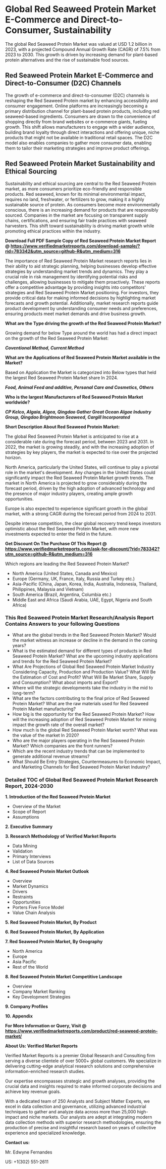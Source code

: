 <h1>Global Red Seaweed Protein Market E-Commerce and Direct-to-Consumer, Sustainability</h1><p class=""><p>The global Red Seaweed Protein Market was valued at USD 1.2 billion in 2023, with a projected Compound Annual Growth Rate (CAGR) of 7.5% from 2023 to 2030. This growth is driven by increasing demand for plant-based protein alternatives and the rise of sustainable food sources.</p><h2>Red Seaweed Protein Market E-Commerce and Direct-to-Consumer (D2C) Channels</h2><p>The growth of e-commerce and direct-to-consumer (D2C) channels is reshaping the Red Seaweed Protein market by enhancing accessibility and consumer engagement. Online platforms are increasingly becoming a primary distribution channel for plant-based protein products, including red seaweed-based ingredients. Consumers are drawn to the convenience of shopping directly from brand websites or e-commerce giants, fueling growth. This shift allows manufacturers to engage with a wider audience, building brand loyalty through direct interactions and offering unique, niche products that might not be available in traditional retail spaces. The D2C model also enables companies to gather more consumer data, enabling them to tailor their marketing strategies and improve product offerings.</p><h2>Red Seaweed Protein Market Sustainability and Ethical Sourcing</h2><p>Sustainability and ethical sourcing are central to the Red Seaweed Protein market, as more consumers prioritize eco-friendly and responsible products. Red seaweed, known for its minimal environmental impact, requires no land, freshwater, or fertilizers to grow, making it a highly sustainable source of protein. As consumers become more environmentally conscious, there is an increasing demand for products that are responsibly sourced. Companies in the market are focusing on transparent supply chains, certifications, and ensuring fair trade practices with seaweed harvesters. This shift toward sustainability is driving market growth while promoting ethical practices within the industry.</p></p><p class=""><strong>Download Full PDF Sample Copy of Red Seaweed Protein Market Report @ <a href="https://www.verifiedmarketreports.com/download-sample/?rid=783342&utm_source=github-R&utm_medium=316" target="_blank">https://www.verifiedmarketreports.com/download-sample/?rid=783342&utm_source=github-R&utm_medium=316</a></strong></p><p>The importance of&nbsp;Red Seaweed Protein Market research reports lies in their ability to aid strategic planning, helping businesses develop effective strategies by understanding market trends and dynamics. They play a crucial role in risk management by identifying potential risks and challenges, allowing businesses to mitigate them proactively. These reports offer a competitive advantage by providing insights into competitors' strategies and Red Seaweed Protein Market positioning. For investors, they provide critical data for making informed decisions by highlighting market forecasts and growth potential. Additionally, market research reports guide product development by understanding consumer needs and preferences, ensuring products meet market demands and drive business growth.</p><p><strong>What are the&nbsp;Type driving the growth of the Red Seaweed Protein Market?</strong></p><p id="" class="">Growing demand for below Type around the world has had a direct impact on the growth of the Red Seaweed Protein Market:</p><p class=""><em><strong>Coventional Method, Current Method</strong></em></p><p class=""><strong>What are the&nbsp;Applications&nbsp;of Red Seaweed Protein Market available in the Market?</strong></p><p id="" class="">Based on Application the Market is categorized into Below types that held the largest Red Seaweed Protein Market share In 2024.</p><p class=""><em><strong>Food, Animal Feed and additive, Personal Care and Cosmetics, Others</strong></em></p><p class=""><strong>Who is the largest Manufacturers of Red Seaweed Protein Market worldwide?</strong></p><p><em><strong>CP Kelco, Algaia, Algea, Qingdao Gather Great Ocean Algae Industry Group, Qingdao Brightmoon Seaweed, Cargill Incorporated</strong></em></p><p id="" class=""><strong>Short Description About Red Seaweed Protein Market:</strong></p><p>The global Red Seaweed Protein Market is anticipated to rise at a considerable rate during the forecast period, between 2023 and 2031. In 2022, the market is growing steadily, and with the increasing adoption of strategies by key players, the market is expected to rise over the projected horizon.</p><p>North America, particularly the United States, will continue to play a pivotal role in the market's development. Any changes in the United States could significantly impact the Red Seaweed Protein Market growth trends. The market in North America is projected to grow considerably during the forecast period, driven by the high adoption of advanced technology and the presence of major industry players, creating ample growth opportunities.</p><p>Europe is also expected to experience significant growth in the global market, with a strong CAGR during the forecast period from 2024 to 2031.</p><p>Despite intense competition, the clear global recovery trend keeps investors optimistic about the Red Seaweed Protein Market, with more new investments expected to enter the field in the future.</p><p id="" class=""><strong>Get Discount On The Purchase Of This Report @ <a href="https://www.verifiedmarketreports.com/ask-for-discount/?rid=783342?utm_source=github-R&utm_medium=316" target="_blank">https://www.verifiedmarketreports.com/ask-for-discount/?rid=783342?utm_source=github-R&utm_medium=316</a></strong></p><p class="">Which regions are leading the Red Seaweed Protein Market?</p><ul><li>North America (United States, Canada and Mexico)</li><li>Europe (Germany, UK, France, Italy, Russia and Turkey etc.)</li><li>Asia-Pacific (China, Japan, Korea, India, Australia, Indonesia, Thailand, Philippines, Malaysia and Vietnam)</li><li>South America (Brazil, Argentina, Columbia etc.)</li><li>Middle East and Africa (Saudi Arabia, UAE, Egypt, Nigeria and South Africa)</li></ul><h3 id="" class="">This Red Seaweed Protein Market Research/Analysis Report Contains Answers to your following Questions</h3><ul><li>What are the global trends in the Red Seaweed Protein Market? Would the market witness an increase or decline in the demand in the coming years?</li><li>What is the estimated demand for different types of products in Red Seaweed Protein Market? What are the upcoming industry applications and trends for the Red Seaweed Protein Market?</li><li>What Are Projections of Global Red Seaweed Protein Market Industry Considering Capacity, Production and Production Value? What Will Be the Estimation of Cost and Profit? What Will Be Market Share, Supply and Consumption? What about imports and Export?</li><li>Where will the strategic developments take the industry in the mid to long-term?</li><li>What are the factors contributing to the final price of Red Seaweed Protein Market? What are the raw materials used for Red Seaweed Protein Market manufacturing?</li><li>How big is the opportunity for the Red Seaweed Protein Market? How will the increasing adoption of Red Seaweed Protein Market for mining impact the growth rate of the overall market?</li><li>How much is the global Red Seaweed Protein Market worth? What was the value of the market In 2020?</li><li>Who are the major players operating in the Red Seaweed Protein Market? Which companies are the front runners?</li><li>Which are the recent industry trends that can be implemented to generate additional revenue streams?</li><li>What Should Be Entry Strategies, Countermeasures to Economic Impact, and Marketing Channels for Red Seaweed Protein Market Industry?</li></ul><h3 id="" class="">Detailed TOC of Global Red Seaweed Protein Market Research Report, 2024-2030</h3><p id="" class=""><strong>1. Introduction of the Red Seaweed Protein Market</strong></p><ul><li>Overview of the Market</li><li>Scope of Report</li><li>Assumptions</li></ul><p id="" class=""><strong>2. Executive Summary</strong></p><p id="" class=""><strong>3. Research Methodology of Verified Market Reports</strong></p><ul><li>Data Mining</li><li>Validation</li><li>Primary Interviews</li><li>List of Data Sources</li></ul><p id="" class=""><strong>4. Red Seaweed Protein Market Outlook</strong></p><ul><li>Overview</li><li>Market Dynamics</li><li>Drivers</li><li>Restraints</li><li>Opportunities</li><li>Porters Five Force Model</li><li>Value Chain Analysis</li></ul><p id="" class=""><strong>5. Red Seaweed Protein Market, By Product</strong></p><p id="" class=""><strong>6. Red Seaweed Protein Market, By Application</strong></p><p id="" class=""><strong>7. Red Seaweed Protein Market, By Geography</strong></p><ul><li>North America</li><li>Europe</li><li>Asia Pacific</li><li>Rest of the World</li></ul><p id="" class=""><strong>8. Red Seaweed Protein Market Competitive Landscape</strong></p><ul><li>Overview</li><li>Company Market Ranking</li><li>Key Development Strategies</li></ul><p id="" class=""><strong>9. Company Profiles</strong></p><p id="" class=""><strong>10. Appendix</strong></p><p id="" class=""><strong>For More Information or Query, Visit @ <a href="https://www.verifiedmarketreports.com/product/red-seaweed-protein-market/" target="_blank">https://www.verifiedmarketreports.com/product/red-seaweed-protein-market/</a></strong></p><p id="" class=""><strong>About Us: Verified Market Reports</strong></p><p id="" class="">Verified Market Reports is a premier Global Research and Consulting firm serving a diverse clientele of over 5000+ global customers. We specialize in delivering cutting-edge analytical research solutions and comprehensive information-enriched research studies.</p><p id="" class="">Our expertise encompasses strategic and growth analyses, providing the crucial data and insights required to make informed corporate decisions and achieve key revenue goals.</p><p id="" class="">With a dedicated team of 250 Analysts and Subject Matter Experts, we excel in data collection and governance, utilizing advanced industrial techniques to gather and analyze data across more than 25,000 high-impact and niche markets. Our analysts are adept at integrating modern data collection methods with superior research methodologies, ensuring the production of precise and insightful research based on years of collective experience and specialized knowledge.</p><p id="" class=""><strong>Contact us:</strong></p><p id="" class="">Mr. Edwyne Fernandes</p><p id="" class="">US: +1(302) 551-2611</p>